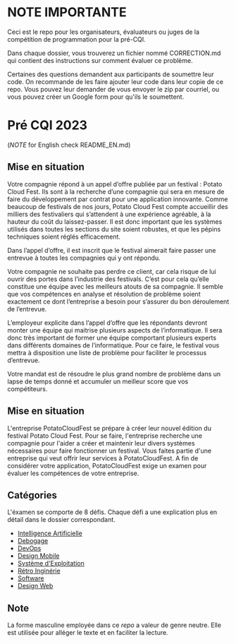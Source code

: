 # NOTE IMPORTANTE
Ceci est le repo pour les organisateurs, évaluateurs ou juges de la compétition de programmation pour la pré-CQI.

Dans chaque dossier, vous trouverez un fichier nommé CORRECTION.md qui contient des instructions sur comment évaluer ce problème.

Certaines des questions demandent aux participants de soumettre leur code. On recommande de les faire ajouter leur code dans leur copie de ce repo. Vous pouvez leur demander de vous envoyer le zip par courriel, ou vous pouvez créer un Google form pour qu'ils le soumettent.

# Pré CQI 2023
(*NOTE* for English check README_EN.md)
## Mise en situation
Votre compagnie répond à un appel d’offre publiée par un festival : Potato Cloud Fest. Ils sont à la recherche d’une compagnie qui sera en mesure de faire du développement par contrat pour une application innovante. Comme beaucoup de festivals de nos jours, Potato Cloud Fest compte accueillir des milliers des festivaliers qui s’attendent à une expérience agréable, à la hauteur du coût du laissez-passer. Il est donc important que les systèmes utilisés dans toutes les sections du site soient robustes, et que les pépins techniques soient réglés efficacement.  

Dans l’appel d’offre, il est inscrit que le festival aimerait faire passer une entrevue à toutes les compagnies qui y ont répondu.  

Votre compagnie ne souhaite pas perdre ce client, car cela risque de lui ouvrir des portes dans l’industrie des festivals. C’est pour cela qu’elle constitue une équipe avec les meilleurs atouts de sa compagnie. Il semble que vos compétences en analyse et résolution de problème soient exactement ce dont l’entreprise a besoin pour s’assurer du bon déroulement de l’entrevue.  

L’employeur explicite dans l’appel d’offre que les répondants devront monter une équipe qui maitrise plusieurs aspects de l’informatique. Il sera donc très important de former une équipe comportant plusieurs experts dans différents domaines de l’informatique. Pour ce faire, le festival vous mettra à disposition une liste de problème pour faciliter le processus d’entrevue. 

Votre mandat est de résoudre le plus grand nombre de problème dans un lapse de temps donné et accumuler un meilleur score que vos compétiteurs. 

## Mise en situation

L'entreprise PotatoCloudFest se prépare à créer leur nouvel édition du festival Potato Cloud Fest. Pour se faire, l'entreprise recherche une compagnie pour l'aider a créer et maintenir leur divers systèmes nécessaires pour faire fonctionner un festival. Vous faites partie d'une entreprise qui veut offrir leur services à PotatoCloudFest. A fin de considérer votre application, PotatoCloudFest exige un examen pour évaluer les compétences de votre entreprise.

## Catégories
L'éxamen se comporte de 8 défis. Chaque défi a une explication plus en détail dans le dossier correspondant.

* [Intelligence Artificielle](./ai)
* [Debogage](./debug)
* [DevOps](./devops)
* [Design Mobile](./mobile)
* [Système d'Exploitation](./operating-system)
* [Rétro Inginérie](./reverse)
* [Software](./software)
* [Design Web](./web)


## Note
La forme masculine employée dans ce *repo* a valeur de genre neutre. Elle est utilisée pour alléger le texte et en faciliter la lecture.
